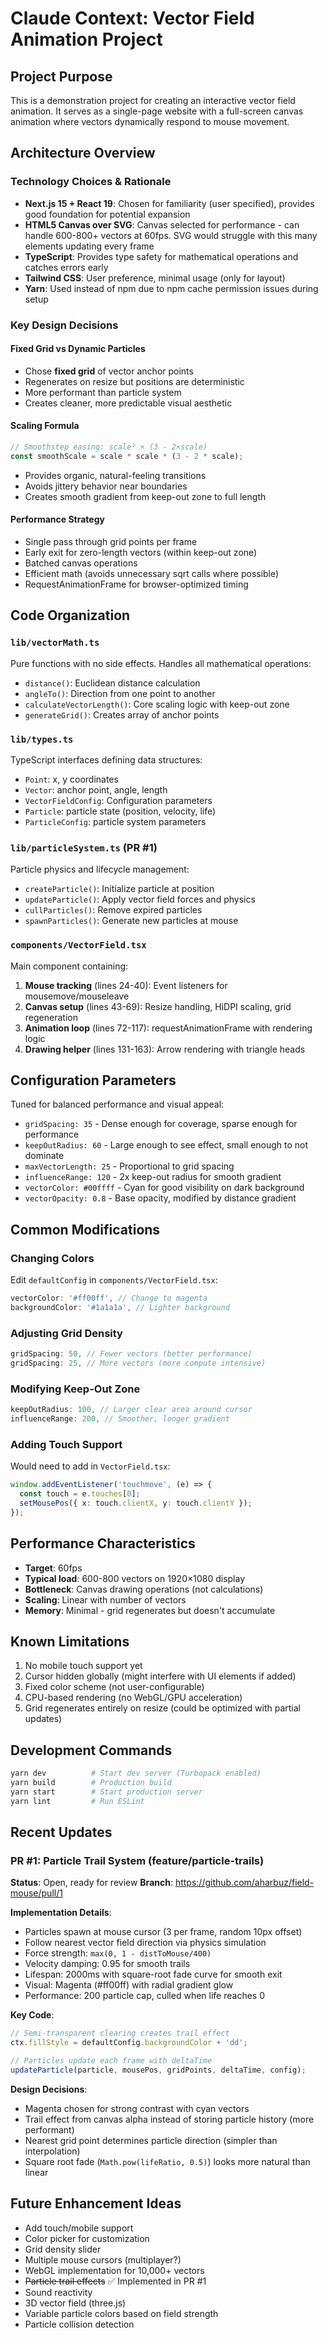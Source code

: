 # Claude Context: Vector Field Animation Project

## Project Purpose
This is a demonstration project for creating an interactive vector field animation. It serves as a single-page website with a full-screen canvas animation where vectors dynamically respond to mouse movement.

## Architecture Overview

### Technology Choices & Rationale
- **Next.js 15 + React 19**: Chosen for familiarity (user specified), provides good foundation for potential expansion
- **HTML5 Canvas over SVG**: Canvas selected for performance - can handle 600-800+ vectors at 60fps. SVG would struggle with this many elements updating every frame
- **TypeScript**: Provides type safety for mathematical operations and catches errors early
- **Tailwind CSS**: User preference, minimal usage (only for layout)
- **Yarn**: Used instead of npm due to npm cache permission issues during setup

### Key Design Decisions

#### Fixed Grid vs Dynamic Particles
- Chose **fixed grid** of vector anchor points
- Regenerates on resize but positions are deterministic
- More performant than particle system
- Creates cleaner, more predictable visual aesthetic

#### Scaling Formula
```typescript
// Smoothstep easing: scale² × (3 - 2×scale)
const smoothScale = scale * scale * (3 - 2 * scale);
```
- Provides organic, natural-feeling transitions
- Avoids jittery behavior near boundaries
- Creates smooth gradient from keep-out zone to full length

#### Performance Strategy
- Single pass through grid points per frame
- Early exit for zero-length vectors (within keep-out zone)
- Batched canvas operations
- Efficient math (avoids unnecessary sqrt calls where possible)
- RequestAnimationFrame for browser-optimized timing

## Code Organization

### `lib/vectorMath.ts`
Pure functions with no side effects. Handles all mathematical operations:
- `distance()`: Euclidean distance calculation
- `angleTo()`: Direction from one point to another
- `calculateVectorLength()`: Core scaling logic with keep-out zone
- `generateGrid()`: Creates array of anchor points

### `lib/types.ts`
TypeScript interfaces defining data structures:
- `Point`: x, y coordinates
- `Vector`: anchor point, angle, length
- `VectorFieldConfig`: Configuration parameters
- `Particle`: particle state (position, velocity, life)
- `ParticleConfig`: particle system parameters

### `lib/particleSystem.ts` (PR #1)
Particle physics and lifecycle management:
- `createParticle()`: Initialize particle at position
- `updateParticle()`: Apply vector field forces and physics
- `cullParticles()`: Remove expired particles
- `spawnParticles()`: Generate new particles at mouse

### `components/VectorField.tsx`
Main component containing:
1. **Mouse tracking** (lines 24-40): Event listeners for mousemove/mouseleave
2. **Canvas setup** (lines 43-69): Resize handling, HiDPI scaling, grid regeneration
3. **Animation loop** (lines 72-117): requestAnimationFrame with rendering logic
4. **Drawing helper** (lines 131-163): Arrow rendering with triangle heads

## Configuration Parameters
Tuned for balanced performance and visual appeal:
- `gridSpacing: 35` - Dense enough for coverage, sparse enough for performance
- `keepOutRadius: 60` - Large enough to see effect, small enough to not dominate
- `maxVectorLength: 25` - Proportional to grid spacing
- `influenceRange: 120` - 2x keep-out radius for smooth gradient
- `vectorColor: #00ffff` - Cyan for good visibility on dark background
- `vectorOpacity: 0.8` - Base opacity, modified by distance gradient

## Common Modifications

### Changing Colors
Edit `defaultConfig` in `components/VectorField.tsx`:
```typescript
vectorColor: '#ff00ff', // Change to magenta
backgroundColor: '#1a1a1a', // Lighter background
```

### Adjusting Grid Density
```typescript
gridSpacing: 50, // Fewer vectors (better performance)
gridSpacing: 25, // More vectors (more compute intensive)
```

### Modifying Keep-Out Zone
```typescript
keepOutRadius: 100, // Larger clear area around cursor
influenceRange: 200, // Smoother, longer gradient
```

### Adding Touch Support
Would need to add in `VectorField.tsx`:
```typescript
window.addEventListener('touchmove', (e) => {
  const touch = e.touches[0];
  setMousePos({ x: touch.clientX, y: touch.clientY });
});
```

## Performance Characteristics
- **Target**: 60fps
- **Typical load**: 600-800 vectors on 1920×1080 display
- **Bottleneck**: Canvas drawing operations (not calculations)
- **Scaling**: Linear with number of vectors
- **Memory**: Minimal - grid regenerates but doesn't accumulate

## Known Limitations
1. No mobile touch support yet
2. Cursor hidden globally (might interfere with UI elements if added)
3. Fixed color scheme (not user-configurable)
4. CPU-based rendering (no WebGL/GPU acceleration)
5. Grid regenerates entirely on resize (could be optimized with partial updates)

## Development Commands
```bash
yarn dev          # Start dev server (Turbopack enabled)
yarn build        # Production build
yarn start        # Start production server
yarn lint         # Run ESLint
```

## Recent Updates

### PR #1: Particle Trail System (feature/particle-trails)
**Status**: Open, ready for review
**Branch**: https://github.com/aharbuz/field-mouse/pull/1

**Implementation Details**:
- Particles spawn at mouse cursor (3 per frame, random 10px offset)
- Follow nearest vector field direction via physics simulation
- Force strength: `max(0, 1 - distToMouse/400)`
- Velocity damping: 0.95 for smooth trails
- Lifespan: 2000ms with square-root fade curve for smooth exit
- Visual: Magenta (#ff00ff) with radial gradient glow
- Performance: 200 particle cap, culled when life reaches 0

**Key Code**:
```typescript
// Semi-transparent clearing creates trail effect
ctx.fillStyle = defaultConfig.backgroundColor + 'dd';

// Particles update each frame with deltaTime
updateParticle(particle, mousePos, gridPoints, deltaTime, config);
```

**Design Decisions**:
- Magenta chosen for strong contrast with cyan vectors
- Trail effect from canvas alpha instead of storing particle history (more performant)
- Nearest grid point determines particle direction (simpler than interpolation)
- Square root fade (`Math.pow(lifeRatio, 0.5)`) looks more natural than linear

## Future Enhancement Ideas
- Add touch/mobile support
- Color picker for customization
- Grid density slider
- Multiple mouse cursors (multiplayer?)
- WebGL implementation for 10,000+ vectors
- ~~Particle trail effects~~ ✅ Implemented in PR #1
- Sound reactivity
- 3D vector field (three.js)
- Variable particle colors based on field strength
- Particle collision detection
